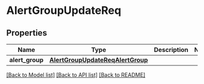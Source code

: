 # AlertGroupUpdateReq

## Properties
Name | Type | Description | Notes
------------ | ------------- | ------------- | -------------
**alert_group** | [**AlertGroupUpdateReqAlertGroup**](AlertGroupUpdateReqAlertGroup.md) |  | 

[[Back to Model list]](../README.md#documentation-for-models) [[Back to API list]](../README.md#documentation-for-api-endpoints) [[Back to README]](../README.md)


